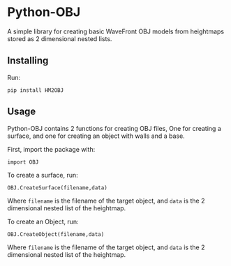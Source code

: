 # Python-OBJ
A simple library for creating basic WaveFront OBJ models from heightmaps stored as 2 dimensional nested lists.

## Installing
Run:

`pip install HM2OBJ`

## Usage

Python-OBJ contains 2 functions for creating OBJ files, One for creating a surface, and one for creating an object with walls and a base.

First, import the package with:

`import OBJ`

To create a surface, run:

`OBJ.CreateSurface(filename,data)`

Where `filename` is the filename of the target object, and `data` is the 2 dimensional nested list of the heightmap.

To create an Object, run:

`OBJ.CreateObject(filename,data)`

Where `filename` is the filename of the target object, and `data` is the 2 dimensional nested list of the heightmap.
